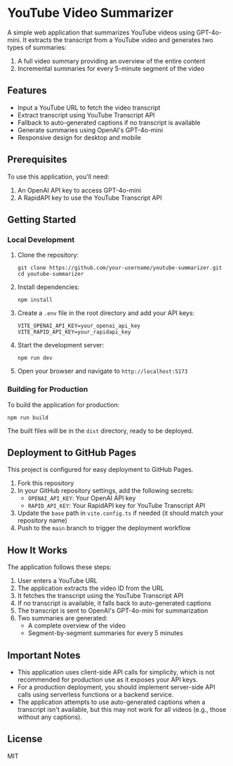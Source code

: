 # YouTube Video Summarizer

A simple web application that summarizes YouTube videos using GPT-4o-mini. It extracts the transcript from a YouTube video and generates two types of summaries:

1. A full video summary providing an overview of the entire content
2. Incremental summaries for every 5-minute segment of the video

## Features

- Input a YouTube URL to fetch the video transcript
- Extract transcript using YouTube Transcript API
- Fallback to auto-generated captions if no transcript is available
- Generate summaries using OpenAI's GPT-4o-mini
- Responsive design for desktop and mobile

## Prerequisites

To use this application, you'll need:

1. An OpenAI API key to access GPT-4o-mini
2. A RapidAPI key to use the YouTube Transcript API

## Getting Started

### Local Development

1. Clone the repository:

   ```
   git clone https://github.com/your-username/youtube-summarizer.git
   cd youtube-summarizer
   ```

2. Install dependencies:

   ```
   npm install
   ```

3. Create a `.env` file in the root directory and add your API keys:

   ```
   VITE_OPENAI_API_KEY=your_openai_api_key
   VITE_RAPID_API_KEY=your_rapidapi_key
   ```

4. Start the development server:

   ```
   npm run dev
   ```

5. Open your browser and navigate to `http://localhost:5173`

### Building for Production

To build the application for production:

```
npm run build
```

The built files will be in the `dist` directory, ready to be deployed.

## Deployment to GitHub Pages

This project is configured for easy deployment to GitHub Pages.

1. Fork this repository
2. In your GitHub repository settings, add the following secrets:
   - `OPENAI_API_KEY`: Your OpenAI API key
   - `RAPID_API_KEY`: Your RapidAPI key for YouTube Transcript API
3. Update the `base` path in `vite.config.ts` if needed (it should match your repository name)
4. Push to the `main` branch to trigger the deployment workflow

## How It Works

The application follows these steps:

1. User enters a YouTube URL
2. The application extracts the video ID from the URL
3. It fetches the transcript using the YouTube Transcript API
4. If no transcript is available, it falls back to auto-generated captions
5. The transcript is sent to OpenAI's GPT-4o-mini for summarization
6. Two summaries are generated:
   - A complete overview of the video
   - Segment-by-segment summaries for every 5 minutes

## Important Notes

- This application uses client-side API calls for simplicity, which is not recommended for production use as it exposes your API keys.
- For a production deployment, you should implement server-side API calls using serverless functions or a backend service.
- The application attempts to use auto-generated captions when a transcript isn't available, but this may not work for all videos (e.g., those without any captions).

## License

MIT
